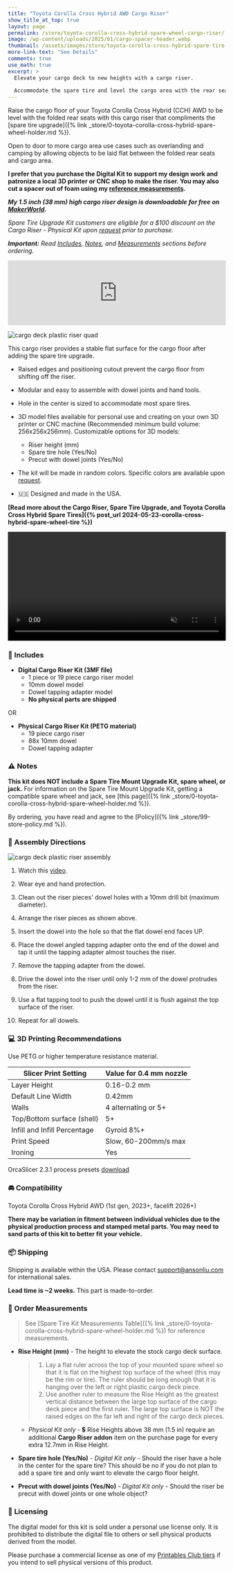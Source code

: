 ```yaml
---
title: "Toyota Corolla Cross Hybrid AWD Cargo Riser"
show_title_at_top: true
layout: page
permalink: /store/toyota-corolla-cross-hybrid-spare-wheel-cargo-riser/
image: /wp-content/uploads/2025/01/cargo-spacer-header.webp
thumbnail: /assets/images/store/toyota-corolla-cross-hybrid-spare-tire-cargo-spacer-store-thumbnail.webp
more-link-text: "See Details"
comments: true
use_math: true
excerpt: >
  Elevate your cargo deck to new heights with a cargo riser.
  
  Accommodate the spare tire and level the cargo area with the rear seats.
---
```


Raise the cargo floor of your Toyota Corolla Cross Hybrid (CCH) AWD to be level with the folded rear seats with this cargo riser that compliments the [spare tire upgrade]({% link _store/0-toyota-corolla-cross-hybrid-spare-wheel-holder.md %}).

Open to door to more cargo area use cases such as overlanding and camping by allowing objects to be laid flat between the folded rear seats and cargo area.

**I prefer that you purchase the Digital Kit to support my design work and patronize a local 3D printer or CNC shop to make the riser. You may also cut a spacer out of foam using my [reference measurements](https://ansonliu.com/2024/05/corolla-cross-hybrid-spare-wheel-tire/#cargo-deck-spacer-dimensions).**

***My 1.5 inch (38 mm) high cargo riser design is downloadable for free on [MakerWorld](https://makerworld.com/en/models/1020274).***

<script async src="https://js.stripe.com/v3/pricing-table.js"></script>
<stripe-pricing-table pricing-table-id="prctbl_1QjaCoCGCEb5Dn5hNzptpcV1"
publishable-key="pk_live_51PKQVBCGCEb5Dn5hLMoKGekYqrgnOSKQeqVJWy89kBmGPTrEx1w6uB5i3FMS4PlynWCEgZ5fD1iEtdCsu1F7iB4n00noGaPFkK">
</stripe-pricing-table>

*Spare Tire Upgrade Kit customers are eligible for a $100 discount on the Cargo Riser - Physical Kit upon [request](mailto:support@ansonliu.com) prior to purchase.*

***Important:** Read [Includes](#-includes), [Notes](#-notes), and [Measurements](#-order-measurements) sections before ordering.*

<iframe style="max-width:100%; height:auto;" width="800" height="450" src="https://www.youtube.com/embed/QlGANBVZVjA" title="YouTube video player" frameborder="0" allow="accelerometer; autoplay; clipboard-write; encrypted-media; gyroscope; picture-in-picture; web-share" referrerpolicy="strict-origin-when-cross-origin" allowfullscreen></iframe>

![cargo deck plastic riser quad](/wp-content/uploads/2025/01/cargo-spacer-quad.webp)

This cargo riser provides a stable flat surface for the cargo floor after adding the spare tire upgrade.

- Raised edges and positioning cutout prevent the cargo floor from shifting off the riser.

- Modular and easy to assemble with dowel joints and hand tools.

- Hole in the center is sized to accommodate most spare tires.

- 3D model files available for personal use and creating on your own 3D printer or CNC machine (Recommended minimum build volume: 256x256x256mm). Customizable options for 3D models:

  - Riser height (mm)
  - Spare tire hole (Yes/No)
  - Precut with dowel joints (Yes/No)

- The kit will be made in random colors. Specific colors are available upon [request](mailto:support@ansonliu.com).

- 🇺🇸 Designed and made in the USA.

**[Read more about the Cargo Riser, Spare Tire Upgrade, and Toyota Corolla Cross Hybrid Spare Tires]({% post_url 2024-05-23-corolla-cross-hybrid-spare-wheel-tire %})**

<video style="max-width:100%; height:auto;" width="768" height="432" autoplay loop muted playsinline>
 <source src="/assets/images/store/spare-tire-mount-assembly-animation-tire-hold-down-spacer.webm" type="video/webm">
 <source src="/assets/images/store/spare-tire-mount-assembly-animation-tire-hold-down-spacer.mp4" type="video/mp4">
</video>

### 🧰 Includes

- **Digital Cargo Riser Kit (3MF file)**
  - 1 piece or 19 piece cargo riser model
  - 10mm dowel model
  - Dowel tapping adapter model
  - **No physical parts are shipped**

OR

- **Physical Cargo Riser Kit (PETG material)**
  - 19 piece cargo riser
  - 88x 10mm dowel
  - Dowel tapping adapter

### ⚠️ Notes

**This kit does NOT include a Spare Tire Mount Upgrade Kit, spare wheel, or jack.** For information on the Spare Tire Mount Upgrade Kit, getting a compatible spare wheel and jack, see [this page]({% link _store/0-toyota-corolla-cross-hybrid-spare-wheel-holder.md %}).

By ordering, you have read and agree to the [Policy]({% link _store/99-store-policy.md %}).

### 📒 Assembly Directions

![cargo deck plastic riser assembly](/wp-content/uploads/2025/01/cargo-spacer-dowel-tapping.webp)

1. Watch this [video](https://youtu.be/QlGANBVZVjA).

1. Wear eye and hand protection.

1. Clean out the riser pieces' dowel holes with a 10mm drill bit (maximum diameter).

1. Arrange the riser pieces as shown above.

1. Insert the dowel into the hole so that the flat dowel end faces UP.

1. Place the dowel angled tapping adapter onto the end of the dowel and tap it until the tapping adapter almost touches the riser.

1. Remove the tapping adapter from the dowel.

1. Drive the dowel into the riser until only 1-2 mm of the dowel protrudes from the riser.

1. Use a flat tapping tool to push the dowel until it is flush against the top surface of the riser.

1. Repeat for all dowels.

### 💻 3D Printing Recommendations

Use PETG or higher temperature resistance material.

| Slicer Print Setting | Value for 0.4 mm nozzle |
| ------------- |-------------|
| Layer Height | 0.16-0.2 mm |
| Default Line Width | 0.42mm |
| Walls | 4 alternating or 5+ |
| Top/Bottom surface (shell) | 5+ |
| Infill and Infill Percentage | Gyroid 8%+ |
| Print Speed | Slow, 60-200mm/s max |
| Ironing | Yes |

OrcaSlicer 2.3.1 process presets [download](https://drive.google.com/drive/folders/1CBdNBVKkHc2NUVzPOsTNIQJr_biuBRJ5?usp=sharing)

### 🚘 Compatibility

Toyota Corolla Cross Hybrid AWD (1st gen, 2023+, facelift 2026+)

**There may be variation in fitment between individual vehicles due to the physical production process and stamped metal parts. You may need to sand parts of this kit to better fit your vehicle.**

### 📦 Shipping

Shipping is available within the USA. Please contact [support@ansonliu.com](mailto:support@ansonliu.com) for international sales.

**Lead time is ~2 weeks.** This part is made-to-order.

### 🔧 Order Measurements

> See [Spare Tire Kit Measurements Table]({% link _store/0-toyota-corolla-cross-hybrid-spare-wheel-holder.md %}) for reference measurements.

- **Rise Height (mm)** - The height to elevate the stock cargo deck surface.

  > 1. Lay a flat ruler across the top of your mounted spare wheel so that it is flat on the highest top surface of the wheel (this may be the rim or tire). The ruler should be long enough that it is hanging over the left or right plastic cargo deck piece.
  > 2. Use another ruler to measure the Rise Height as the greatest vertical distance between the large top surface of the cargo deck piece and the first ruler. The large top surface is NOT the raised edges on the far left and right of the cargo deck pieces.
  - *Physical Kit only* - 💲 Rise Heights above 38 mm (1.5 in) require an additional **Cargo Riser addon** item on the purchase page for every extra 12.7mm in Rise Height.

- **Spare tire hole (Yes/No)** - *Digital Kit only* - Should the riser have a hole in the center for the spare tire? This should be no if you do not plan to add a spare tire and only want to elevate the cargo floor height.

- **Precut with dowel joints (Yes/No)** - *Digital Kit only* - Should the riser be precut with dowel joints or one whole object?
  
### 🔏 Licensing

The digital model for this kit is sold under a personal use license only. It is prohibited to distribute the digital file to others or sell physical products derived from the model.

Please purchase a commercial license as one of my [Printables Club tiers](https://www.printables.com/@ansonl) if you intend to sell physical versions of this product.
